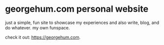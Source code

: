 # georgehum.com personal website

just a simple, fun site to showcase my experiences and also write, blog, and do whatever. my own funspace.

check it out: https://georgehum.com.
